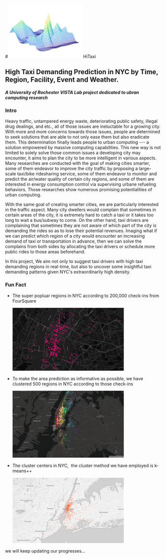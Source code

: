 #<img src="https://github.com/xuefeng7/HiTaxi/blob/master/figure/hitaxi.png" width="240"> HiTaxi
## High Taxi Demanding Prediction in NYC by Time, Region, Facility, Event and Weather.
##### A University of Rochester VISTA Lab project dedicated to ubran computing research

### Intro
Heavy traffic, untampered energy waste, deteriorating public safety, illegal drug dealings, and etc., all of those issues are ineluctable for a growing city. With more and more concerns towards those issues, people are determined to seek solutions that are able to not only ease them but also eradicate them. This determination finally leads people to urban computing --- a solution empowered by massive computing capabilities. This new way is not limited to solely solve those common issues a developing city may encounter, it aims to plan the city to be more intelligent in various aspects. Many researches are conducted with the goal of making cities smarter, some of them endeavor to improve the city traffic by proposing a large-scale taxi/bike ridesharing service, some of them endeavor to monitor and predict the air/water quality of certain city regions, and some of them are interested in energy consumption control via supervising urbane refueling behaviors. Those researches show numerous promising potentialities of urban computing.

With the same goal of creating smarter cities, we are particularly interested in the traffic aspect.  Many city dwellers would complain that sometimes in certain areas of the city, it is extremely hard to catch a taxi or it takes too long to wait a bus/subway to come. On the other hand, taxi drivers are complaining that sometimes they are not aware of which part of the city is demanding the rides so as to lose their potential revenues. Imaging what if we can predict which region of a city would encounter an increasing demand of taxi or transportation in advance, then we can solve the complains from both sides by allocating the taxi drivers or schedule more public rides to those areas beforehand.

In this project, We aim not only to suggest taxi drivers with high taxi demanding regions in real-time, but also to uncover some insightful taxi demanding patterns given NYC's extraordinarily high density.

### Fun Fact
* The super popluar regions in NYC according to 200,000 check-ins from FourSquare
  
  
  <img src="https://github.com/xuefeng7/HiTaxi/blob/master/figure/super_popular_venus_NYC.png" width="360">

* To make the area prediction as informative as possible, we have clustered 500 regions in NYC according to those check-ins
  
  
  <img src="https://github.com/xuefeng7/HiTaxi/blob/master/figure/nyc_popular_region_clustering_500.png" width="360">

* The cluster centers in NYC,  the cluster method we have employed is k-means++
  
  
  <img src="https://github.com/xuefeng7/HiTaxi/blob/master/figure/cluster_centers.png" width="360">

we will keep updating our progresses...
